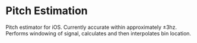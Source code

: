 Pitch Estimation
================

Pitch estimator for iOS. Currently accurate within approximately ±3hz.
Performs windowing of signal, calculates and then interpolates bin location.



